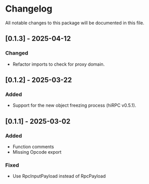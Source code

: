 # Changelog

All notable changes to this package will be documented in this file.

## [0.1.3] - 2025-04-12

### Changed

- Refactor imports to check for proxy domain.

## [0.1.2] - 2025-03-22 

### Added

- Support for the new object freezing process (hiRPC v0.5.1).

## [0.1.1] - 2025-03-02

### Added

- Function comments
- Missing Opcode export

### Fixed

- Use RpcInputPayload instead of RpcPayload